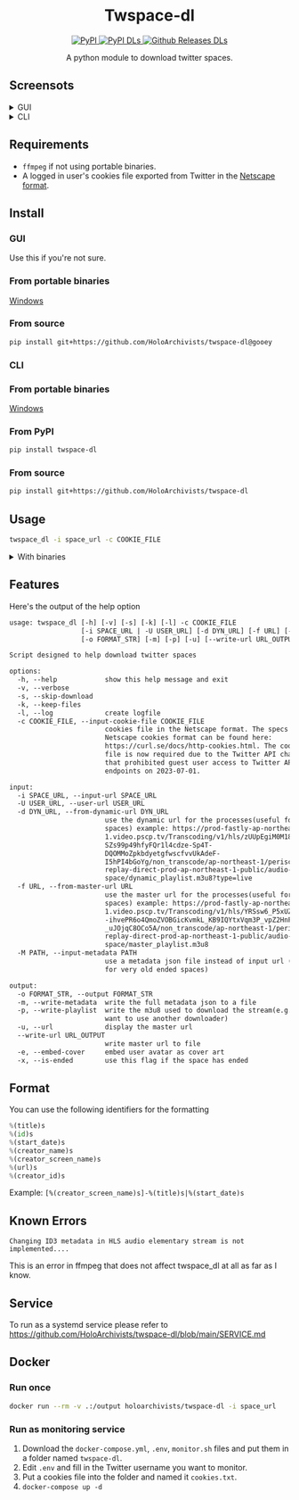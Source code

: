 <!-- markdownlint-disable MD033 MD041 -->

<div align="center">
  <h1 id="twspace-dl">Twspace-dl</h1>
  <p>
    <a href="https://pypi.org/project/twspace-dl/">
      <img src="https://img.shields.io/pypi/v/twspace-dl?style=for-the-badge" alt="PyPI">
    </a>
    <a href="https://pypi.org/project/twspace-dl/">
      <img src="https://img.shields.io/pypi/dm/twspace-dl?label=DOWNLOADS%20%28PYPI%29&amp;style=for-the-badge" alt="PyPI DLs">
    </a>
    <a href="https://github.com/HoloArchivists/twspace-dl/releases">
      <img src="https://img.shields.io/github/downloads/HoloArchivists/twspace-dl/total?label=DOWNLOADS%20%28GITHUB%29&amp;style=for-the-badge" alt="Github Releases DLs">
    </a>
  </p>
  <p>A python module to download twitter spaces.</p>
</div>

## Screensots

<details>
<summary>GUI</summary>

![general tab](https://user-images.githubusercontent.com/77058942/172580094-3663f86d-3ee2-48d0-9313-f4ed71f048aa.png)
![input tab](https://user-images.githubusercontent.com/77058942/172580476-bb34dce0-08b0-41f6-852b-b68d32532add.png)
![running tab](https://user-images.githubusercontent.com/77058942/172580589-fd6b05bd-f081-4c7a-ab05-0640abda00ce.png)
![success pop up](https://user-images.githubusercontent.com/77058942/172580861-18b3ac9f-88d2-44cf-8b5d-135990a78f77.png)

</details>

<details>
<summary>CLI</summary>

![help](https://user-images.githubusercontent.com/77058942/172581224-9b465f78-4894-456f-9b85-5b76ee9bbfca.png)
![running](https://user-images.githubusercontent.com/77058942/172581500-174834c5-6883-44f9-a0a7-610dbb2103e5.png)

</details>

## Requirements

- `ffmpeg` if not using portable binaries.
- A logged in user's cookies file exported from Twitter in the [Netscape format](https://curl.se/docs/http-cookies.html).

## Install

### GUI

Use this if you're not sure.

### From portable binaries

[Windows](https://github.com/HoloArchivists/twspace-dl/releases/latest/download/twspace-dl-GUI.exe)

### From source

```bash
pip install git+https://github.com/HoloArchivists/twspace-dl@gooey
```

### CLI

### From portable binaries

[Windows](https://github.com/HoloArchivists/twspace-dl/releases/latest/download/twspace-dl-CLI.exe)

### From PyPI

```bash
pip install twspace-dl
```

### From source

```bash
pip install git+https://github.com/HoloArchivists/twspace-dl
```

## Usage

```bash
twspace_dl -i space_url -c COOKIE_FILE
```

<details>
<summary>With binaries</summary>

### Windows

```powershell
.\twspace_dl.exe -i space_url -c COOKIE_FILE
```

</details>

## Features

Here's the output of the help option

```txt
usage: twspace_dl [-h] [-v] [-s] [-k] [-l] -c COOKIE_FILE
                  [-i SPACE_URL | -U USER_URL] [-d DYN_URL] [-f URL] [-M PATH]
                  [-o FORMAT_STR] [-m] [-p] [-u] [--write-url URL_OUTPUT] [-e]

Script designed to help download twitter spaces

options:
  -h, --help            show this help message and exit
  -v, --verbose
  -s, --skip-download
  -k, --keep-files
  -l, --log             create logfile
  -c COOKIE_FILE, --input-cookie-file COOKIE_FILE
                        cookies file in the Netscape format. The specs of the
                        Netscape cookies format can be found here:
                        https://curl.se/docs/http-cookies.html. The cookies
                        file is now required due to the Twitter API change
                        that prohibited guest user access to Twitter API
                        endpoints on 2023-07-01.

input:
  -i SPACE_URL, --input-url SPACE_URL
  -U USER_URL, --user-url USER_URL
  -d DYN_URL, --from-dynamic-url DYN_URL
                        use the dynamic url for the processes(useful for ended
                        spaces) example: https://prod-fastly-ap-northeast-
                        1.video.pscp.tv/Transcoding/v1/hls/zUUpEgiM0M18jCGxo2e
                        SZs99p49hfyFQr1l4cdze-Sp4T-
                        DQOMMoZpkbdyetgfwscfvvUkAdeF-
                        I5hPI4bGoYg/non_transcode/ap-northeast-1/periscope-
                        replay-direct-prod-ap-northeast-1-public/audio-
                        space/dynamic_playlist.m3u8?type=live
  -f URL, --from-master-url URL
                        use the master url for the processes(useful for ended
                        spaces) example: https://prod-fastly-ap-northeast-
                        1.video.pscp.tv/Transcoding/v1/hls/YRSsw6_P5xUZHMualK5
                        -ihvePR6o4QmoZVOBGicKvmkL_KB9IQYtxVqm3P_vpZ2HnFkoRfar4
                        _uJOjqC8OCo5A/non_transcode/ap-northeast-1/periscope-
                        replay-direct-prod-ap-northeast-1-public/audio-
                        space/master_playlist.m3u8
  -M PATH, --input-metadata PATH
                        use a metadata json file instead of input url (useful
                        for very old ended spaces)

output:
  -o FORMAT_STR, --output FORMAT_STR
  -m, --write-metadata  write the full metadata json to a file
  -p, --write-playlist  write the m3u8 used to download the stream(e.g. if you
                        want to use another downloader)
  -u, --url             display the master url
  --write-url URL_OUTPUT
                        write master url to file
  -e, --embed-cover     embed user avatar as cover art
  -x, --is-ended        use this flag if the space has ended
```

## Format

You can use the following identifiers for the formatting

```python
%(title)s
%(id)s
%(start_date)s
%(creator_name)s
%(creator_screen_name)s
%(url)s
%(creator_id)s
```

Example: `[%(creator_screen_name)s]-%(title)s|%(start_date)s`

## Known Errors

`Changing ID3 metadata in HLS audio elementary stream is not implemented....`

This is an error in ffmpeg that does not affect twspace_dl at all as far as I know.

## Service

To run as a systemd service please refer to <https://github.com/HoloArchivists/twspace-dl/blob/main/SERVICE.md>

## Docker

### Run once

```bash
docker run --rm -v .:/output holoarchivists/twspace-dl -i space_url
```

### Run as monitoring service

1. Download the `docker-compose.yml`, `.env`, `monitor.sh` files and put them in a folder named `twspace-dl`.
2. Edit `.env` and fill in the Twitter username you want to monitor.
3. Put a cookies file into the folder and named it `cookies.txt`.
4. `docker-compose up -d`
